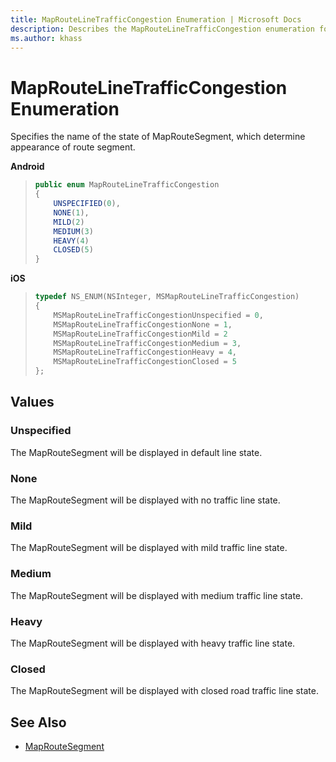 ```yaml
---
title: MapRouteLineTrafficCongestion Enumeration | Microsoft Docs
description: Describes the MapRouteLineTrafficCongestion enumeration for Android and iOS and provides the enumeration's values.
ms.author: khass
---
```


# MapRouteLineTrafficCongestion Enumeration

Specifies the name of the state of MapRouteSegment, which determine appearance of route segment.

**Android**

>```java
> public enum MapRouteLineTrafficCongestion
> {
>     UNSPECIFIED(0),
>     NONE(1),
>     MILD(2)
>     MEDIUM(3)
>     HEAVY(4)
>     CLOSED(5)
> }
>```

**iOS**

>```objectivec
> typedef NS_ENUM(NSInteger, MSMapRouteLineTrafficCongestion)
> {
>     MSMapRouteLineTrafficCongestionUnspecified = 0,
>     MSMapRouteLineTrafficCongestionNone = 1,
>     MSMapRouteLineTrafficCongestionMild = 2
>     MSMapRouteLineTrafficCongestionMedium = 3,
>     MSMapRouteLineTrafficCongestionHeavy = 4,
>     MSMapRouteLineTrafficCongestionClosed = 5
> };
>```

## Values

### Unspecified

The MapRouteSegment will be displayed in default line state.

### None

The MapRouteSegment will be displayed with no traffic line state.

### Mild

The MapRouteSegment will be displayed with mild traffic line state.

### Medium

The MapRouteSegment will be displayed with medium traffic line state.

### Heavy

The MapRouteSegment will be displayed with heavy traffic line state.

### Closed

The MapRouteSegment will be displayed with closed road traffic line state.

## See Also

* [MapRouteSegment](MapRouteSegment-class.md)